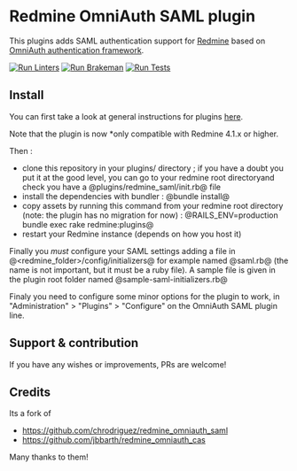 # Redmine OmniAuth SAML plugin

This plugins adds SAML authentication support for [Redmine](https://www.redmine.org) based on [OmniAuth authentication framework](https://github.com/omniauth/omniauth).

[![Run Linters](../../workflows/Run%20Linters/badge.svg)](../../actions?query=workflow%3A%22Run+Linters%22) [![Run Brakeman](../../workflows/Run%20Brakeman/badge.svg)](../../actions?query=workflow%3A%22Run+Brakeman%22) [![Run Tests](../../workflows/Tests/badge.svg)](../../actions?query=workflow%3ATests)

## Install

You can first take a look at general instructions for plugins [here](https://www.redmine.org/wiki/redmine/Plugins).

Note that the plugin is now *only compatible with Redmine 4.1.x or higher.

Then :

* clone this repository in your plugins/ directory ; if you have a doubt you put it at the good level, you can go to your redmine root directoryand check you have a @plugins/redmine_saml/init.rb@ file
* install the dependencies with bundler : @bundle install@
* copy assets by running this command from your redmine root directory (note: the plugin has no migration for now) : @RAILS_ENV=production bundle exec rake redmine:plugins@
* restart your Redmine instance (depends on how you host it)

Finally you *must* configure your SAML settings adding a file in @<redmine_folder>/config/initializers@ for example named @saml.rb@ (the name is not important, but it must be a ruby file). A sample file is given in the plugin root folder named @sample-saml-initializers.rb@

Finaly you need to configure some minor options for the plugin to work, in "Administration" > "Plugins" > "Configure" on the OmniAuth SAML plugin line.

## Support & contribution

If you have any wishes or improvements, PRs are welcome!

## Credits

Its a fork of

* <https://github.com/chrodriguez/redmine_omniauth_saml>
* <https://github.com/jbbarth/redmine_omniauth_cas>

Many thanks to them!
